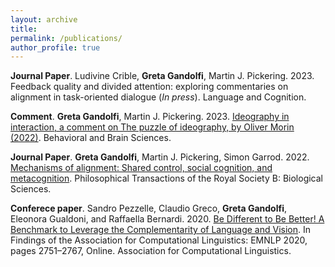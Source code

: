 ```yaml
---
layout: archive
title: 
permalink: /publications/
author_profile: true
---
```


**Journal Paper**. Ludivine Crible, **Greta Gandolfi**, Martin J. Pickering. 2023. Feedback quality and divided attention: exploring commentaries on alignment in task-oriented dialogue (_In press_). Language and Cognition.

**Comment**. **Greta Gandolfi**, Martin J. Pickering. 2023. [Ideography in interaction, a comment on The puzzle of ideography, by Oliver Morin (2022)](https://doi.org/10.1017/S0140525X22002801). Behavioral and Brain Sciences.

**Journal Paper**. **Greta Gandolfi**, Martin J. Pickering, Simon Garrod. 2022. [Mechanisms of alignment: Shared control, social cognition, and metacognition](https://doi.org/10.1098/rstb.2021.0362). Philosophical Transactions of the Royal Society B: Biological Sciences.

**Conferece paper**. Sandro Pezzelle, Claudio Greco, **Greta Gandolfi**, Eleonora Gualdoni, and Raffaella Bernardi. 2020. [Be Different to Be Better! A Benchmark to Leverage the Complementarity of Language and Vision](https://aclanthology.org/2020.findings-emnlp.248). In Findings of the Association for Computational Linguistics: EMNLP 2020, pages 2751–2767, Online. Association for Computational Linguistics.


